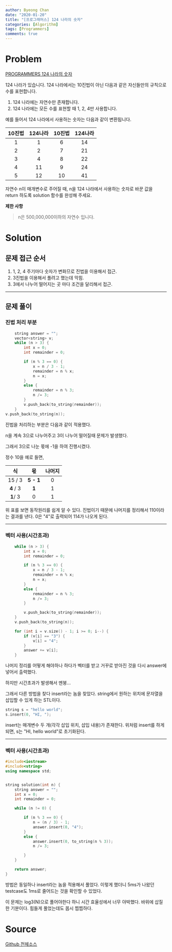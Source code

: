 ```yaml
---
author: Byeong Chan
date: "2020-01-20"
title: "[프로그래머스] 124 나라의 숫자"
categories: [Algorithm]
tags: [Programmers]
comments: true
---
```


# Problem

[PROGRAMMERS 124 나라의 숫자](https://programmers.co.kr/learn/courses/30/lessons/12899)

124 나라가 있습니다. 124 나라에서는 10진법이 아닌 다음과 같은 자신들만의 규칙으로 수를 표현합니다.

1. 124 나라에는 자연수만 존재합니다.
2. 124 나라에는 모든 수를 표현할 때 1, 2, 4만 사용합니다.

예를 들어서 124 나라에서 사용하는 숫자는 다음과 같이 변환됩니다.

| 10진법 | 124나라 | 10진법 | 124나라 |
| :----: | :-----: | :----: | :-----: |
|   1    |    1    |   6    |   14    |
|   2    |    2    |   7    |   21    |
|   3    |    4    |   8    |   22    |
|   4    |   11    |   9    |   24    |
|   5    |   12    |   10   |   41    |

자연수 n이 매개변수로 주어질 때, n을 124 나라에서 사용하는 숫자로 바꾼 값을 return 하도록 solution 함수를 완성해 주세요.

**제한 사항**

> n은 500,000,000이하의 자연수 입니다.

# Solution

## 문제 접근 순서

1. 1, 2, 4 주기마다 숫자가 변화므로 진법을 이용해서 접근.
2. 3진법을 이용해서 풀려고 했는데 막힘.
3. 3에서 나누어 떨어지는 곳 마다 조건을 달리해서 접근.

---

## 문제 풀이

### 진법 처리 부분

```cpp
	string answer = "";
	vector<string> v;
	while (n > 3) {
		int x = 0;
		int remainder = 0;

		if (n % 3 == 0) {
			x = n / 3 - 1;
			remainder = n % x;
			n = x;
		}
		else {
			remainder = n % 3;
			n /= 3;
		}
		v.push_back(to_string(remainder));
	}
v.push_back(to_string(n));
```

진법을 처리하는 부분은 다음과 같이 적용했다.

n을 계속 3으로 나누어주고 3이 나누어 떨어질때 문제가 발생했다.

그래서 3으로 나눈 몫에 -1을 하여 진행시켰다.

정수 10을 예로 들면,

|    식     |    몫     | 나머지 |
| :-------: | :-------: | :----: |
|  15 / 3   | **5 - 1** |   0    |
| **4** / 3 |   **1**   |   1    |
| **1**/ 3  |     0     |   1    |

위 표를 보면 동작원리를 쉽게 알 수 있다. 진법이기 때문에 나머지를 정리해서 110이라는 결과를 낸다. 0은 "4"로 출력되어 114가 나오게 된다.

---

### 벡터 사용(시간초과)

```cpp
	while (n > 3) {
		int x = 0;
		int remainder = 0;

		if (n % 3 == 0) {
			x = n / 3 - 1;
			remainder = n % x;
			n = x;
		}
		else {
			remainder = n % 3;
			n /= 3;
		}

		v.push_back(to_string(remainder));
	}
	v.push_back(to_string(n));

	for (int i = v.size() - 1; i >= 0; i--) {
		if (v[i] == "3") {
			v[i] = "4";
		}
		answer += v[i];
	}
```

나머지 정리를 어떻게 해야하나 하다가 벡터를 받고 거꾸로 받아진 것을 다시 answer에 넣어서 출력했다.

하지만 시간초과가 발생해서 멘붕...

그래서 다른 방법을 찾다 insert라는 놈을 찾았다. string에서 원하는 위치에 문자열을 삽입할 수 있게 하는 STL이다.

```cpp
string s = "hello world";
s.insert(0, "HI, ");
```

insert는 매개변수 두 개(각각 삽입 위치, 삽입 내용)가 존재한다. 위처럼 insert를 하게 되면, s는 "HI, hello world"로 초기화된다.

---

### 벡터 사용(시간초과)

```cpp
#include<iostream>
#include<string>
using namespace std;


string solution(int n) {
	string answer = "";
	int x = 0;
	int remainder = 0;

	while (n != 0) {

		if (n % 3 == 0) {
			n = (n / 3) - 1;
			answer.insert(0, "4");
		}
		else {
			answer.insert(0, to_string(n % 3));
			n /= 3;

		}
	}

	return answer;
}
```

방법은 동일하나 insert라는 놈을 적용해서 풀었다. 이렇게 했더니 5ms가 나왔던 testcase도 1ms로 줄어드는 것을 확인할 수 있었다.

이 문제는 log3(N)으로 풀어야한다 하니 시간 효율성에서 너무 야박했다. 바위에 삽질한 기분이다. 힘들게 풀었는데도 몹시 찝찝하다.

# Source

[Github 전체소스](https://github.com/MinByeongChan/myMBC/blob/master/Codetest/Programmers/12899_124World)
